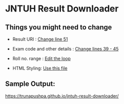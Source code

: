 # JNTUH Result Downloader

## Things you might need to change

* Result URI : [Change line 51](https://github.com/trunapushpa/jntuh-result-downloader/blob/master/src/Main.java#L51)

* Exam code and other details : [Change lines 39 - 45](https://github.com/trunapushpa/jntuh-result-downloader/blob/master/src/Main.java#L39)

* Roll no. range : [Edit the loop](https://github.com/trunapushpa/jntuh-result-downloader/blob/master/src/Main.java#L24)

* HTML Styling: [Use this file](https://github.com/trunapushpa/jntuh-result-downloader/blob/master/style.txt)

## Sample Output:

https://trunapushpa.github.io/jntuh-result-downloader/
